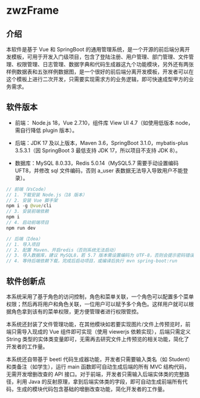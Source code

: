 # zwzFrame

## 介绍

本软件是基于 Vue 和 SpringBoot 的通用管理系统，是一个开源的前后端分离开发模板，可用于开发入门级项目，包含了登陆注册、用户管理、部门管理、文件管理、权限管理、日志管理、数据字典和代码生成器这九个功能模块，另外还有两张样例数据表和五张样例数据图，是一个很好的前后端分离开发模板，开发者可以在这个模板上进行二次开发，只需要实现需求方的业务逻辑，即可快速成型甲方的业务需求。

## 软件版本

- 前端： Node.js 18，Vue 2.7.10，组件库 View UI 4.7（如使用低版本 node，需自行降低 plugin 版本）。

- 后端：JDK 17 及以上版本，Maven 3.6，SpringBoot 3.1.0，mybatis-plus 3.5.3.1（因 SpringBoot 3 最低支持 JDK 17，所以项目不支持 JDK 8）。

- 数据库：MySQL 8.0.33，Redis 5.0.14（MySQL5.7 需要手动设置编码 UFT8，并修改 sql 文件编码，否则 a_user 表数据无法导入导致用户不能登录）。

```java
// 前端（VsCode）
// 1. 下载安装 Node.js（18 版本）
// 2. 安装 Vue 脚手架
npm i -g @vue/cli
// 3. 安装前端依赖
npm i
// 4. 启动前端项目
npm run dev

// 后端（Idea）
// 1. 导入项目
// 2. 配置 Maven、开启redis（否则系统无法启动）
// 3. 导入数据库，建议 MySQL8，若 5.7 版本需设置编码为 UTF-8，否则会提示密码错误
// 4. 等待后端依赖下载，完成后启动项目，或编译后执行 mvn spring-boot:run
```

## 软件创新点

本系统采用了基于角色的访问控制，角色和菜单关联，一个角色可以配置多个菜单权限；然后再将用户和角色关联，一位用户可以赋予多个角色。这样用户就可以根据角色拿到该有的菜单权限，更方便管理者进行权限管控。

本系统还封装了文件管理功能，在其他模块如若要实现图片/文件上传预览时，前端只需导入现成的 Vue 组件即可实现（使用 viewerjs 依赖实现），后端只需定义 String 类型的实体类变量即可，无需再去研究文件上传预览的相关功能，简化了开发者的工作量。

本系统还自带基于 beetl 代码生成器功能，开发者只需要输入类名（如 Student）和类备注（如学生），运行 main 函数即可自动生成后端的所有 MVC 结构代码，无需开发增删改查的 API 接口。对于前端，开发者只需输入后端实体类的完整路径，利用 Java 的反射原理，拿到后端实体类的字段，即可自动生成前端所有代码，生成的模块代码包含基础的增删改查功能，简化开发者的工作量。
